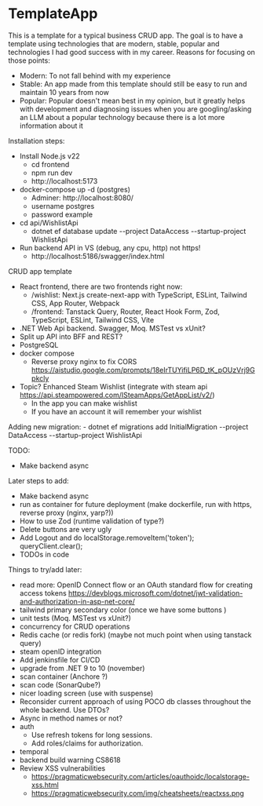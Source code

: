 # TemplateApp

This is a template for a typical business CRUD app. The goal is to have a template using technologies that are modern, stable, popular and technologies I had good success with in my career. Reasons for focusing on those points:
- Modern: To not fall behind with my experience 
- Stable: An app made from this template should still be easy to run and maintain 10 years from now
- Popular: Popular doesn't mean best in my opinion, but it greatly helps with development and diagnosing issues when you are googling/asking an LLM about a popular technology because there is a lot more information about it

Installation steps:
- Install Node.js v22
    - cd frontend
    - npm run dev
    - http://localhost:5173
- docker-compose up -d (postgres)
    - Adminer: http://localhost:8080/
    - username postgres
    - password example
- cd api/WishlistApi
    - dotnet ef database update --project DataAccess --startup-project WishlistApi
- Run backend API in VS (debug, any cpu, http) not https!
    - http://localhost:5186/swagger/index.html


CRUD app template
- React frontend, there are two frontends right now:
    - /wishlist: Next.js create-next-app with TypeScript, ESLint, Tailwind CSS, App Router, Webpack
    - /frontend: Tanstack Query, Router, React Hook Form, Zod, TypeScript, ESLint, Tailwind CSS, Vite
- .NET Web Api backend. Swagger, Moq. MSTest vs xUnit?
- Split up API into BFF and REST?
- PostgreSQL
- docker compose
    - Reverse proxy nginx to fix CORS https://aistudio.google.com/prompts/18eIrTUYifiLP6D_tK_pOUzVrj9Gpkcly
- Topic? Enhanced Steam Wishlist (integrate with steam api https://api.steampowered.com/ISteamApps/GetAppList/v2/)
    - In the app you can make wishlist
    - If you have an account it will remember your wishlist

Adding new migration:
    - dotnet ef migrations add InitialMigration --project DataAccess --startup-project WishlistApi

TODO:
- Make backend async

Later steps to add:
- Make backend async
- run as container for future deployment (make dockerfile, run with https, reverse proxy (nginx, yarp?))
- How to use Zod (runtime validation of type?)
- Delete buttons are very ugly
- Add Logout and do localStorage.removeItem('token'); queryClient.clear();
- TODOs in code

Things to try/add later:
- read more: OpenID Connect flow or an OAuth standard flow for creating access tokens https://devblogs.microsoft.com/dotnet/jwt-validation-and-authorization-in-asp-net-core/
- tailwind primary secondary color (once we have some buttons )
- unit tests (Moq. MSTest vs xUnit?)
- concurrency for CRUD operations
- Redis cache (or redis fork) (maybe not much point when using tanstack query)
- steam openID integration
- Add jenkinsfile for CI/CD
- upgrade from .NET 9 to 10 (november)
- scan container (Anchore ?)
- scan code (SonarQube?)
- nicer loading screen (use with suspense)
- Reconsider current approach of using POCO db classes throughout the whole backend. Use DTOs?
- Async in method names or not?
- auth
    - Use refresh tokens for long sessions.
    - Add roles/claims for authorization.
- temporal
- backend build warning CS8618
- Review XSS vulnerabilities
    - https://pragmaticwebsecurity.com/articles/oauthoidc/localstorage-xss.html
    - https://pragmaticwebsecurity.com/img/cheatsheets/reactxss.png